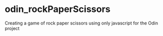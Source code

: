# odin_rockPaperScissors
Creating a game of rock paper scissors using only javascript for the Odin project
